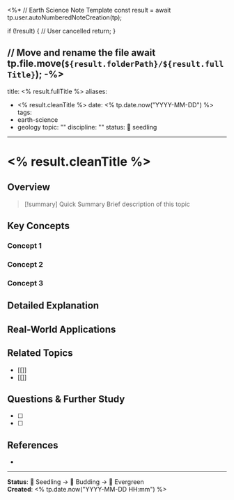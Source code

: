 <%*
// Earth Science Note Template
const result = await tp.user.autoNumberedNoteCreation(tp);

if (!result) {
  // User cancelled
  return;
}

// Move and rename the file
await tp.file.move(`${result.folderPath}/${result.fullTitle}`);
-%>
---
title: <% result.fullTitle %>
aliases:
  - <% result.cleanTitle %>
date: <% tp.date.now("YYYY-MM-DD") %>
tags:
  - earth-science
  - geology
topic: ""
discipline: ""
status: 🌱 seedling
---

# <% result.cleanTitle %>

## Overview

> [!summary] Quick Summary
> Brief description of this topic


## Key Concepts

### Concept 1


### Concept 2


### Concept 3


## Detailed Explanation


## Real-World Applications


## Related Topics

- [[]]
- [[]]


## Questions & Further Study

- [ ] 
- [ ] 


## References

- 


---

**Status**: 🌱 Seedling → 🌿 Budding → 🌳 Evergreen  
**Created**: <% tp.date.now("YYYY-MM-DD HH:mm") %>
